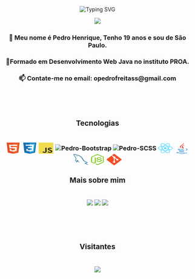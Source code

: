 <div align="center">
      
![Typing SVG](https://user-images.githubusercontent.com/110676473/211913333-b6ed48b2-e496-47c6-ae84-d59302be690a.svg)
      
      
<img src="https://user-images.githubusercontent.com/110676473/211917014-01e2260f-991f-488f-94c7-dcd075c3ac79.svg">

</div>


<h3 align="center"> 🔭 Meu nome é Pedro Henrique, Tenho 19 anos e sou de São Paulo. <h3>
<h3 align="center"> 📙Formado em Desenvolvimento Web Java no instituto PROA. <h3>
<h3 align="center"> 📫 Contate-me no email: opedrofreitass@gmail.com <h3>

<div align="center">
<br></br>
    
 
<div align="center">
  
### Tecnologias 
<div style="display: inline_block" align="center"><br>
  <img align="center" alt="Pedro-HTML" height="30" width="40" src="https://raw.githubusercontent.com/devicons/devicon/master/icons/html5/html5-original.svg">
  <img align="center" alt="Pedro-CSS" height="30" width="40" src="https://raw.githubusercontent.com/devicons/devicon/master/icons/css3/css3-original.svg">
  <img align="center" alt="Pedro-Js" height="30" width="40" src="https://raw.githubusercontent.com/devicons/devicon/master/icons/javascript/javascript-original.svg">
  <img align="center" alt="Pedro-Bootstrap" height="30" width="40" src="https://raw.githubusercontent.com/jmnote/z-icons/master/svg/bootstrap.svg">
  <img align="center" alt="Pedro-SCSS" height="30" width="40"  src="https://rawgit.com/sass/sass-site/main/source/assets/img/logos/logo.svg">
  <img align="center" alt="Pedro-React" height="30" width="40" src="https://raw.githubusercontent.com/devicons/devicon/master/icons/react/react-original.svg">
  <img align="center" alt="Pedro-Java" height="30" width="40" src="https://raw.githubusercontent.com/devicons/devicon/master/icons/java/java-original.svg">
  <img align="center" alt="Pedro-MySQL" height="30" width="40" src="https://raw.githubusercontent.com/devicons/devicon/master/icons/mysql/mysql-original.svg">
  <img align="center" alt="Pedro-Node.js" height="30" width="40" src="https://raw.githubusercontent.com/devicons/devicon/master/icons/nodejs/nodejs-original.svg">
  <img align="center" alt="Pedro-Node.js" height="30" width="40" src="https://raw.githubusercontent.com/devicons/devicon/master/icons/git/git-original.svg">


### Mais sobre mim   
<div style="display: inline_block"><br>
  <a href="https://www.instagram.com/im_freitas/" target="_blank"><img src="https://img.shields.io/badge/-Instagram-%23E4405F?style=for-the-badge&logo=instagram&logoColor=white" target="_blank"></a>
  <a href = "mailto:opedrofreitass@gmail.com"><img src="https://img.shields.io/badge/-Gmail-%23333?style=for-the-badge&logo=gmail&logoColor=white" target="_blank"></a>
  <a href="https://www.linkedin.com/in/imphfreitas/)" target="_blank"><img src="https://img.shields.io/badge/-LinkedIn-%230077B5?style=for-the-badge&logo=linkedin&logoColor=white" target="_blank"></a> 
  
  <br>
    
#
<br><h3 align="centre"><b>Visitantes</b></h3>  
       <img src="https://komarev.com/ghpvc/?username=imfreitas&style=plastic&color=d85b34" width="180px">
   

<br></div>



</div>

      

